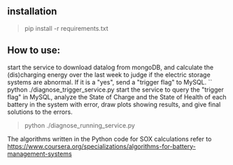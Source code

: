## installation
> pip install -r requirements.txt



## How to use:
start the service to download datalog from mongoDB, and calculate the (dis)charging energy over the last week to judge if the electric storage systems are abnormal. If it is a "yes", send a "trigger flag" to MySQL.
`` python ./diagnose_trigger_service.py
start the service to query the "trigger flag" in MySQL, analyze the State of Charge and the State of Health of each battery in the system with error, draw plots showing results, and give final solutions to the errors.
> python ./diagnose_running_service.py

The algorithms written in the Python code for SOX calculations refer to https://www.coursera.org/specializations/algorithms-for-battery-management-systems 
